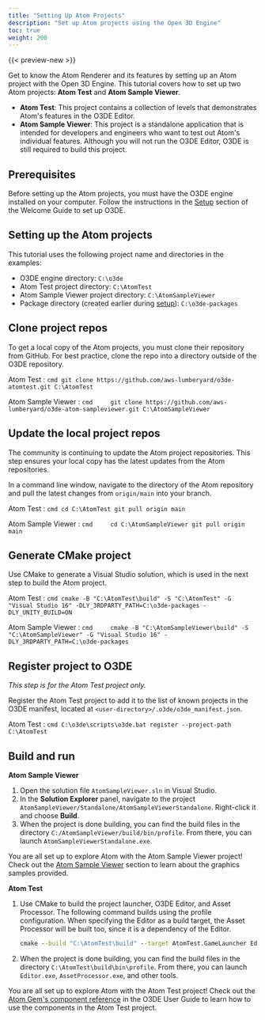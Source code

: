 ```yaml
---
title: "Setting Up Atom Projects"
description: "Set up Atom projects using the Open 3D Engine"
toc: true
weight: 200
---
```


{{< preview-new >}}


Get to know the Atom Renderer and its features by setting up an Atom project with the Open 3D Engine. This tutorial covers how to set up two Atom projects: **Atom Test** and **Atom Sample Viewer**.

- **Atom Test**: This project contains a collection of levels that demonstrates Atom's features in the O3DE Editor.
- **Atom Sample Viewer**: This project is a standalone application that is intended for developers and engineers who want to test out Atom's individual features. Although you will not run the O3DE Editor, O3DE is still required to build this project.

## Prerequisites
Before setting up the Atom projects, you must have the O3DE engine installed on your computer. Follow the instructions in the [Setup](/docs/welcome-guide/setup) section of the Welcome Guide to set up O3DE.


## Setting up the Atom projects

This tutorial uses the following project name and directories in the examples:

- O3DE engine directory: `C:\o3de`
- Atom Test project directory: `C:\AtomTest`
- Atom Sample Viewer project directory: `C:\AtomSampleViewer`
- Package directory (created earlier during [setup](/docs/welcome-guide/setup/setup-from-github/#create-a-packages-directory)): `C:\o3de-packages`

## Clone project repos

To get a local copy of the Atom projects, you must clone their repository from GitHub. For best practice, clone the repo into a directory outside of the O3DE repository. 

Atom Test
: 
    ```cmd
    git clone https://github.com/aws-lumberyard/o3de-atomtest.git C:\AtomTest
    ```

Atom Sample Viewer
: 
    ```cmd    
    git clone https://github.com/aws-lumberyard/o3de-atom-sampleviewer.git C:\AtomSampleViewer
    ```


## Update the local project repos

The community is continuing to update the Atom project repositories. This step ensures your local copy has the latest updates from the Atom repositories. 

In a command line window, navigate to the directory of the Atom repository and pull the latest changes from `origin/main` into your branch. 

Atom Test
: 
    ```cmd
    cd C:\AtomTest
    git pull origin main
    ```

Atom Sample Viewer
: 
    ```cmd    
    cd C:\AtomSampleViewer
    git pull origin main
    ```


## Generate CMake project

Use CMake to generate a Visual Studio solution, which is used in the next step to build the Atom project. 

Atom Test
: 
    ```cmd
    cmake -B "C:\AtomTest\build" -S "C:\AtomTest" -G "Visual Studio 16" -DLY_3RDPARTY_PATH=C:\o3de-packages -DLY_UNITY_BUILD=ON
    ```

Atom Sample Viewer
: 
    ```cmd    
    cmake -B "C:\AtomSampleViewer\build" -S "C:\AtomSampleViewer" -G "Visual Studio 16" -DLY_3RDPARTY_PATH=C:\o3de-packages
    ```

## Register project to O3DE
*This step is for the Atom Test project only.* 

Register the Atom Test project to add it to the list of known projects in the O3DE manifest, located at `<user-directory>/.o3de/o3de_manifest.json`. 

Atom Test
: 
    ```cmd
    C:\o3de\scripts\o3de.bat register --project-path C:\AtomTest
    ```

## Build and run

**Atom Sample Viewer**  

1. Open the solution file `AtomSampleViewer.sln` in Visual Studio.
2. In the **Solution Explorer** panel, navigate to the project `AtomSampleViewer/Standalone/AtomSampleViewerStandalone`. Right-click it and choose **Build**. 
3. When the project is done building, you can find the build files in the directory `C:/AtomSampleViewer/build/bin/profile`. From there, you can launch `AtomSampleViewerStandalone.exe`.

You are all set up to explore Atom with the Atom Sample Viewer project! Check out the [Atom Sample Viewer](atom-sample-viewer/) section to learn about the graphics samples provided.


**Atom Test**  

1. Use CMake to build the project launcher, O3DE Editor, and Asset Processor. The following command builds using the profile configuration. When specifying the Editor as a build target, the Asset Processor will be built too, since it is a dependency of the Editor.

    ```cmd
    cmake --build "C:\AtomTest\build" --target AtomTest.GameLauncher Editor --config profile -- /m
    ```

2. When the project is done building, you can find the build files in the directory `C:\AtomTest\build\bin\profile`. From there, you can launch `Editor.exe`, `AssetProcessor.exe`, and other tools. 

You are all set up to explore Atom with the Atom Test project! Check out the [Atom Gem's component reference](docs/user-guide/components/reference/atom/) in the O3DE User Guide to learn how to use the components in the Atom Test project. 
